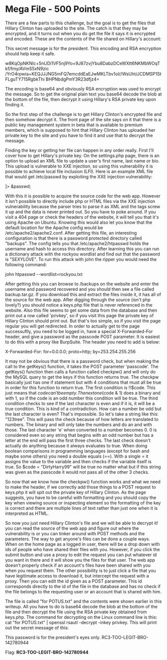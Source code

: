 Mega File - 500 Points
======================
There are a few parts to this challenge, but the goal is to get the files that Hillary Clinton has uploaded to the site. The catch is that they may be encrypted, and it turns out when you do get the file it says it is encrypted and encoded. These are the contents of the file shared on Hillary's account:

This secret message is for the president. This encoding and RSA encryption should help keep it safe.

w8KqOpNKNlc+5nUDi1VF5nj9Yo+9J87zvjYbu8DabzDCeWXtt6NKMbWOqTkf/fmy/AVmS5xN9zic
/YrO4rpwia+KEQJJJNG5mFQ7emcddEaEJwMKLTbv1ol//WsUht/JCDMSP1StFLguTY715RgbkThi
BHPNbdgPmY3R23dfjz4=

The encoding is base64 and obviously RSA encryption was used to encrypt the message. So to get the original plain text you base64 decode the blob at the bottom of the file, then decrypt it using Hillary's RSA private key upon finding it. 

So the first step of the challenge is to get Hillary Clinton's encrypted file and then somehow decrypt it. The front page of the site says on it that there is a public key management system in beta that is available to premium members, which is supposed to hint that Hillary Clinton has uploaded her private key to the site and you have to find it and use that to decrypt the message.

Finding the key or getting her file can happen in any order really. First I'll cover how to get Hillary's private key. On the settings.php page, there is an option to upload an XML file to update a user's first name, last name or bio. This upload is vulnerable to XXE injection, so using this vulnerability it is possible to achieve local file inclusion (LFI). Here is an example XML file that would get /etc/passwd by exploiting the XXE injection vulnerability:

<?xml version="1.0" ?>
<!DOCTYPE passwd [
  <!ELEMENT passwd ANY>
  <!ENTITY passwd SYSTEM "file:///etc/passwd">
]>
<item xml:id="bio">&passwd;</item>

With this it is possible to acquire the source code for the web app. However it isn't possible to directly include php or HTML files via the XXE injection vulnerability because the parser tries to parse it as XML and the tags screw it up and the data is never printed out. So you have to poke around. If you visit a 404 page or check the headers of the website, it will tell you that it's using Apache on Ubuntu. Knowing this would also let you know that the default location for the Apache config would be /etc/apache2/apache2.conf. After getting this file, an interesting configuration is that there is a password protected directory called "backups". The config tells you that /etc/apache2/htpasswd holds the username and hash to access this directory. After learning this you can run a dictionary attack with the rockyou wordlist and find out that the password is "SEXYLOVE". To run this attack with john the ripper you would need the following command:

john htpasswd --wordlist=rockyou.txt

After getting this you can browse to /backups on the website and enter the username and password recovered and you should then see a file called backup.tar.gz. If you download this and extract the files inside it, it has all of the source for the web app. After digging through the source (isn't php lovely?) you should notice a keys.php file that is never referenced in the website. Also this file seems to get some data from the database and then print out a row called 'privkey', so if you visit this page the private key of Hillary Clinton should print out. But that's too simple, so if you visit the page regular you will get redirected. In order to actually get to the page successuflly, you need to be logged in, have a special X-Forwarded-For header, and give a password as the passcode POST parameter. It is easiest to do this with a proxy like BurpSuite. The header you need to add is below:

X-Forwarded-For: for=0.0.0.0; proto=http; by=253.254.255.256

It may not be obvious that there is a password check, but when making the call to the getKeys() function, it takes the POST parameter 'passcode'. The getKeys() function then calls a function called checkpw() and will only do the MySQL query to get the keys if this function returns true. The checkpw basically just has one if statement but with 4 conditions that must all be true in order for this function to return true. The first condition is !!$code. This just means that $code can't be empty. The next one ($code & 1) does a binary and with 1, so if the code is an odd number this condition will be true. The third condition checks to see if the last character is even and if it is, it will be a true condition. This is kind of a contradiction. How can a number be odd but the last character is even? That's impossible. So let's take a string like this: "123tree". This will pass the check because of how letters are translated to numbers. The binary and will only take the numbers and do an and with those. The last character 'e' when converted to a number becomes 0. 0 is considered even so any string that begins with an odd number but has a letter at the end will pass the first three checks. The last check doesn't actually do anything because it always evaluates to true. When doing boolean comparisons in programming languages (except for bash and maybe some others) you need a double equals (==). With a single = it assigns the value to the variable and then checks if the variable itself is true. So $code = "DirtyHarry99" will be true no matter what but if this string was given as the passcode it would not pass all of the other 3 checks.

So now that we know how the checkpw() function works and what we need to make the header, if we correctly add those things to a POST request to keys.php it will spit out the private key of Hillary Clinton. As the page suggests, you have to be careful with formatting and you should copy the key when viewing source or inspecting element so the formatting of the key is correct and there are multiple lines of text rather than just one when it is interpreted as HTML.

So now you just need Hillary Clinton's file and we will be able to decrypt it! you can read the source of the web app and figure out where the vulnerability is or you can tinker around with POST methods and the parameters. The way to get anyone's files can be done a couple ways. When on the home page as a logged in user, there will be a drop down with ids of people who have shared their files with you. However, if you click the submit button and use a proxy to edit the request you can put whatever id you want in there and it will show you the files for that user. The web app doesn't properly check if an account's files have been shared with you when you request them. The other possibility is to just click a file that you have legitimate access to download it, but intercept the request with a proxy. Then you can edit the id given as a POST parameter. This id corresponds directly to the id of the file in the database and has no check if the file belongs to the requesting user or an account that is shared with him.

The file is called "for POTUS.txt" and the contents were shown earlier in this writeup. All you have to do is base64 decode the blob at the bottom of the file and then decrypt the file using the RSA private key obtained from keys.php. The command for decrypting on the Linux command line is this: cat "for POTUS.txt" | openssl rsautl -decrypt -inkey privkey. This will print out the secret message of this:

This password is for the president's eyes only.
RC3-TOO-LEGIT-BRO-142780944

Flag: **RC3-TOO-LEGIT-BRO-142780944**
